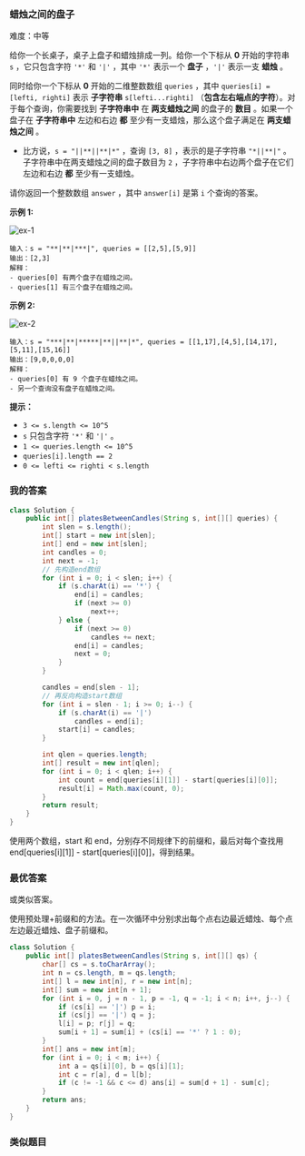 ### 蜡烛之间的盘子

难度：中等



给你一个长桌子，桌子上盘子和蜡烛排成一列。给你一个下标从 **0** 开始的字符串 `s` ，它只包含字符 `'*'` 和 `'|'` ，其中 `'*'` 表示一个 **盘子** ，`'|'` 表示一支 **蜡烛** 。

同时给你一个下标从 **0** 开始的二维整数数组 `queries` ，其中 `queries[i] = [lefti, righti]` 表示 **子字符串** `s[lefti...righti]` （**包含左右端点的字符**）。对于每个查询，你需要找到 **子字符串中** 在 **两支蜡烛之间** 的盘子的 **数目** 。如果一个盘子在 **子字符串中** 左边和右边 **都** 至少有一支蜡烛，那么这个盘子满足在 **两支蜡烛之间** 。

- 比方说，`s = "||**||**|*"` ，查询 `[3, 8]` ，表示的是子字符串 `"*||**|"` 。子字符串中在两支蜡烛之间的盘子数目为 `2` ，子字符串中右边两个盘子在它们左边和右边 **都** 至少有一支蜡烛。

请你返回一个整数数组 `answer` ，其中 `answer[i]` 是第 `i` 个查询的答案。

 

**示例 1:**

![ex-1](https://assets.leetcode.com/uploads/2021/10/04/ex-1.png)

```
输入：s = "**|**|***|", queries = [[2,5],[5,9]]
输出：[2,3]
解释：
- queries[0] 有两个盘子在蜡烛之间。
- queries[1] 有三个盘子在蜡烛之间。
```

**示例 2:**

![ex-2](https://assets.leetcode.com/uploads/2021/10/04/ex-2.png)

```
输入：s = "***|**|*****|**||**|*", queries = [[1,17],[4,5],[14,17],[5,11],[15,16]]
输出：[9,0,0,0,0]
解释：
- queries[0] 有 9 个盘子在蜡烛之间。
- 另一个查询没有盘子在蜡烛之间。
```

 

**提示：**

- `3 <= s.length <= 10^5`
- `s` 只包含字符 `'*'` 和 `'|'` 。
- `1 <= queries.length <= 10^5`
- `queries[i].length == 2`
- `0 <= lefti <= righti < s.length`





### 我的答案

```java
class Solution {
    public int[] platesBetweenCandles(String s, int[][] queries) {
        int slen = s.length();
        int[] start = new int[slen];
        int[] end = new int[slen];
        int candles = 0;
        int next = -1;
        // 先构造end数组
        for (int i = 0; i < slen; i++) {
            if (s.charAt(i) == '*') {
                end[i] = candles;
                if (next >= 0)
                    next++;
            } else {
                if (next >= 0)
                    candles += next;
                end[i] = candles;
                next = 0;
            }
        }

        candles = end[slen - 1];
        // 再反向构造start数组
        for (int i = slen - 1; i >= 0; i--) {
            if (s.charAt(i) == '|')
                candles = end[i];
            start[i] = candles;
        }

        int qlen = queries.length;
        int[] result = new int[qlen];
        for (int i = 0; i < qlen; i++) {
            int count = end[queries[i][1]] - start[queries[i][0]];
            result[i] = Math.max(count, 0);
        }
        return result;
    }
}
```

使用两个数组，start 和 end，分别存不同规律下的前缀和，最后对每个查找用 end[queries\[i][1]] - start[queries\[i][0]]，得到结果。





### 最优答案

或类似答案。

使用预处理+前缀和的方法。在一次循环中分别求出每个点右边最近蜡烛、每个点左边最近蜡烛、盘子前缀和。

```java
class Solution {
    public int[] platesBetweenCandles(String s, int[][] qs) {
        char[] cs = s.toCharArray();
        int n = cs.length, m = qs.length;
        int[] l = new int[n], r = new int[n];
        int[] sum = new int[n + 1];
        for (int i = 0, j = n - 1, p = -1, q = -1; i < n; i++, j--) {
            if (cs[i] == '|') p = i;
            if (cs[j] == '|') q = j;
            l[i] = p; r[j] = q;
            sum[i + 1] = sum[i] + (cs[i] == '*' ? 1 : 0);
        }
        int[] ans = new int[m];
        for (int i = 0; i < m; i++) {
            int a = qs[i][0], b = qs[i][1];
            int c = r[a], d = l[b];
            if (c != -1 && c <= d) ans[i] = sum[d + 1] - sum[c];
        }
        return ans;
    }
}
```





### 类似题目



